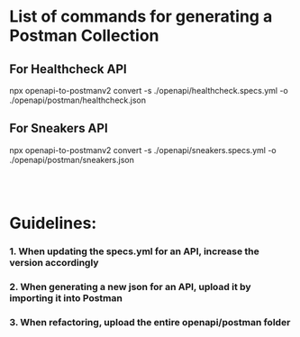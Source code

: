 # List of commands for generating a Postman Collection
## For Healthcheck API
npx openapi-to-postmanv2 convert -s ./openapi/healthcheck.specs.yml -o ./openapi/postman/healthcheck.json

## For Sneakers API
npx openapi-to-postmanv2 convert -s ./openapi/sneakers.specs.yml -o ./openapi/postman/sneakers.json

<br>
<br>

# Guidelines:
### 1. When updating the specs.yml for an API, increase the version accordingly
### 2. When generating a new json for an API, upload it by importing it into Postman
### 3. When refactoring, upload the entire openapi/postman folder